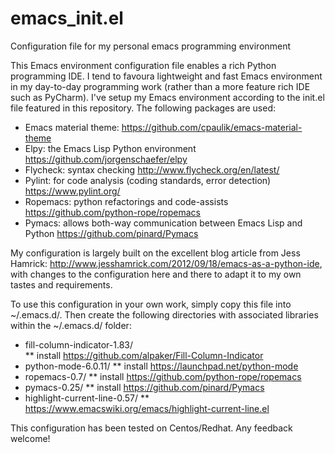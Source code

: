 # emacs_init.el
Configuration file for my personal emacs programming environment

This Emacs environment configuration file enables a rich Python programming IDE. I tend to favoura lightweight and fast Emacs environment in my day-to-day programming work (rather than a more feature rich IDE such as PyCharm).
I've setup my Emacs environment according to the init.el file featured in this repository. The following packages are used:

* Emacs material theme: https://github.com/cpaulik/emacs-material-theme
* Elpy: the Emacs Lisp Python environment https://github.com/jorgenschaefer/elpy
* Flycheck: syntax checking http://www.flycheck.org/en/latest/
* Pylint: for code analysis (coding standards, error detection) https://www.pylint.org/
* Ropemacs: python refactorings and code-assists https://github.com/python-rope/ropemacs
* Pymacs: allows both-way communication between Emacs Lisp and Python https://github.com/pinard/Pymacs

My configuration is largely built on the excellent blog article from Jess Hamrick: http://www.jesshamrick.com/2012/09/18/emacs-as-a-python-ide, with changes to the configuration here and there to adapt it to my own tastes and requirements. 

To use this configuration in your own work, simply copy this file into ~/.emacs.d/. Then create the following directories with associated libraries within the ~/.emacs.d/ folder:

* fill-column-indicator-1.83/  
** install https://github.com/alpaker/Fill-Column-Indicator
* python-mode-6.0.11/ 
** install https://launchpad.net/python-mode
* ropemacs-0.7/ 
** install https://github.com/python-rope/ropemacs
* pymacs-0.25/ 
** install https://github.com/pinard/Pymacs
* highlight-current-line-0.57/ 
** https://www.emacswiki.org/emacs/highlight-current-line.el

This configuration has been tested on Centos/Redhat. Any feedback welcome!